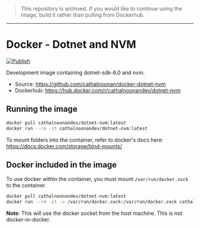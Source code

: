 > This repository is archived. If you would like to continue using the image, build it rather than pulling from Dockerhub.

---

# Docker - Dotnet and NVM

[![Publish](https://github.com/cathalnoonan/docker-dotnet-nvm/actions/workflows/publish.yml/badge.svg)](https://github.com/cathalnoonan/docker-dotnet-nvm/actions/workflows/publish.yml)

Development image containing dotnet-sdk-6.0 and nvm.

- Source: https://github.com/cathalnoonan/docker-dotnet-nvm
- Dockerhub: https://hub.docker.com/r/cathalnoonandev/dotnet-nvm

## Running the image
```bash
docker pull cathalnoonandev/dotnet-nvm:latest
docker run --rm -it cathalnoonandev/dotnet-nvm:latest
```

To mount folders into the container, refer to docker's docs here: https://docs.docker.com/storage/bind-mounts/

## Docker included in the image
To use docker within the container, you must mount `/var/run/docker.sock` to the container.

```bash
docker pull cathalnoonandev/dotnet-nvm:latest
docker run --rm -it -v /var/run/docker.sock:/var/run/docker.sock cathalnoonandev/dotnet-nvm:latest
```

**Note**: This will use the docker socket from the host machine. This is not docker-in-docker.

